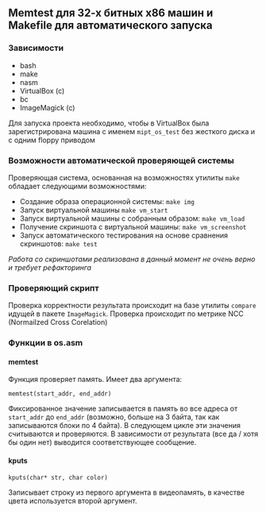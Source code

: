 ## Memtest для 32-х битных х86 машин и Makefile для автоматического запуска

### Зависимости

*  bash
*  make
*  nasm
*  VirtualBox (c)
*  bc
*  ImageMagick (c)

Для запуска проекта необходимо, чтобы в VirtualBox была зарегистрирована машина
с именем `mipt_os_test` без жесткого диска и с одним floppy приводом

### Возможности автоматической проверяющей системы

Проверяющая система, основанная на возможностях утилиты `make` обладает
следующими возможностями:

*  Создание образа операционной системы: `make img`
*  Запуск виртуальной машины `make vm_start`
*  Запуск виртуальной машины с собранным образом: `make vm_load`
*  Получение скриншота с виртуальной машины: `make vm_screenshot`
*  Запуск автоматического тестирования на основе сравнения
	   скриншотов: `make test`

*Работа со скриншотами реализована в данный момент не очень верно и требует
рефакторинга*

### Проверяющий скрипт

Проверка корректности результата происходит на базе утилиты `compare` идущей
в пакете `ImageMagick`.  Проверка происходит по метрике NCC (Normailzed Cross
Corelation)

### Функции в os.asm

#### memtest
Функция проверяет память. Имеет два аргумента:

`memtest(start_addr, end_addr)`

Фиксированное значение записывается в память во все адреса от `start_addr` до
`end_addr` (возможно, больше на 3 байта, так как записываются блоки по 4 байта).
В следующем цикле эти значения считываются и проверяются.  В зависимости от
результата (все да / хотя бы один нет) выводится соответствующее сообщение.

#### kputs

`kputs(char* str, char color)`

Записывает строку из первого аргумента в видеопамять, в качестве цвета
используется второй аргумент.

